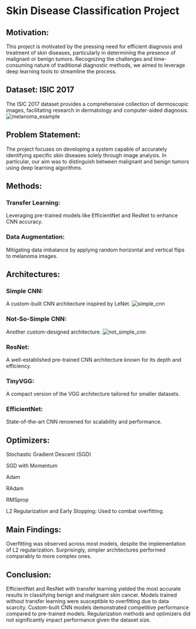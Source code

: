 # Skin Disease Classification Project

## Motivation:

This project is motivated by the pressing need for efficient diagnosis and treatment of skin diseases, particularly in determining the presence of malignant or benign tumors. Recognizing the challenges and time-consuming nature of traditional diagnostic methods, we aimed to leverage deep learning tools to streamline the process.

## Dataset: ISIC 2017

The ISIC 2017 dataset provides a comprehensive collection of dermoscopic images, facilitating research in dermatology and computer-aided diagnosis.
![melanoma_example](https://github.com/saideepakmara/Melanoma_classification/assets/118351987/fd536d2c-5105-4643-b2c8-8b3221289f15)


## Problem Statement:

The project focuses on developing a system capable of accurately identifying specific skin diseases solely through image analysis. In particular, our aim was to distinguish between malignant and benign tumors using deep learning algorithms.

## Methods:


### Transfer Learning:
Leveraging pre-trained models like EfficientNet and ResNet to enhance CNN accuracy.
### Data Augmentation: 
Mitigating data imbalance by applying random horizontal and vertical flips to melanoma images.

## Architectures:


### Simple CNN:
A custom-built CNN architecture inspired by LeNet.
![simple_cnn](https://github.com/saideepakmara/Melanoma_classification/assets/118351987/5fc43b38-94a8-41fb-b8fe-9dd053db1aea)

### Not-So-Simple CNN:
Another custom-designed architecture.
![not_simple_cnn](https://github.com/saideepakmara/Melanoma_classification/assets/118351987/d8ea08dc-585a-41a5-bc06-0981116e941c)

### ResNet:
A well-established pre-trained CNN architecture known for its depth and efficiency.
### TinyVGG:
A compact version of the VGG architecture tailored for smaller datasets.
### EfficientNet:
State-of-the-art CNN renowned for scalability and performance.

## Optimizers:

Stochastic Gradient Descent (SGD) 

SGD with Momentum

Adam

RAdam

RMSprop

L2 Regularization and Early Stopping: Used to combat overfitting.

## Main Findings:

Overfitting was observed across most models, despite the implementation of L2 regularization.
Surprisingly, simpler architectures performed comparably to more complex ones.

## Conclusion:

EfficientNet and ResNet with transfer learning yielded the most accurate results in classifying benign and malignant skin cancer.
Models trained without transfer learning were susceptible to overfitting due to data scarcity.
Custom-built CNN models demonstrated competitive performance compared to pre-trained models.
Regularization methods and optimizers did not significantly impact performance given the dataset size.





